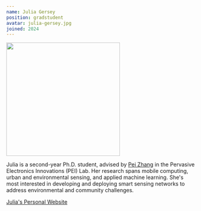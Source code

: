 ```yaml
---
name: Julia Gersey
position: gradstudent
avatar: julia-gersey.jpg
joined: 2024
---
```


<img width="300" src="{{site.baseurl}}/images/people/{{page.avatar}}" data-action="zoom">


Julia is a second-year Ph.D. student, advised by [Pei Zhang](../pei_zhang) in the Pervasive Electronics Innovations (PEI) Lab. Her research spans mobile computing, urban and environmental sensing, and applied machine learning. She's most interested in developing and deploying smart sensing networks to address environmental and community challenges.

[Julia's Personal Website](https://juliagersey.com)


